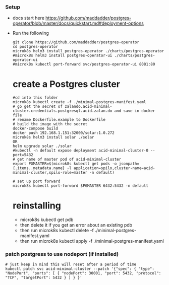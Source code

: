 ### Setup
  - docs start here https://github.com/maddadder/postgres-operator/blob/master/docs/quickstart.md#deployment-options
  - Run the following
    ```
    git clone https://github.com/maddadder/postgres-operator
    cd postgres-operator
    microk8s helm3 install postgres-operator ./charts/postgres-operator
    #microk8s helm3 install postgres-operator-ui ./charts/postgres-operator-ui
    #microk8s kubectl port-forward svc/postgres-operator-ui 8081:80
    ```
    
    # create a Postgres cluster
    ```
    #cd into this folder
    microk8s kubectl create -f ./minimal-postgres-manifest.yaml
    # go get the secret of zalando.acid-minimal-cluster.credentials.postgresql.acid.zalan.do and save in docker file
    # rename Dockerfile.example to Dockerfile
    # build the image with the secret
    docker-compose build
    docker push 192.168.1.151:32000/solar:1.0.272
    microk8s helm3 install solar ./solar
    OR 
    helm upgrade solar ./solar
    #kubectl -n default expose deployment acid-minimal-cluster-0 --port=5432
    # get name of master pod of acid-minimal-cluster
    export PGMASTER=$(microk8s kubectl get pods -o jsonpath={.items..metadata.name} -l application=spilo,cluster-name=acid-minimal-cluster,spilo-role=master -n default)

    # set up port forward
    microk8s kubectl port-forward $PGMASTER 6432:5432 -n default
    ```
    # reinstalling
    - microk8s kubectl get pdb
    - then delete it if you get an error about an existing pdb
    - then run microk8s kubectl delete -f ./minimal-postgres-manifest.yaml
    - then run microk8s kubectl apply -f ./minimal-postgres-manifest.yaml


### patch postgress to use nodeport (if installed)
```
# just keep in mind this will reset after a period of time
kubectl patch svc acid-minimal-cluster --patch '{"spec": { "type": "NodePort", "ports": [ { "nodePort": 30001, "port": 5432, "protocol": "TCP", "targetPort": 5432 } ] } }'
```